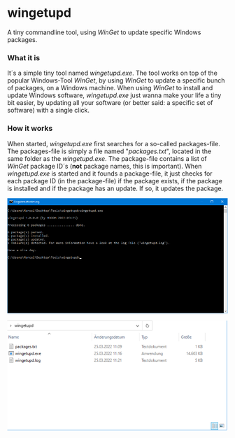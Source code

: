 # wingetupd
A tiny commandline tool, using _WinGet_ to update specific Windows packages.

### What it is
It´s a simple tiny tool named _wingetupd.exe_. The tool works on top of the popular Windows-Tool _WinGet_, by using _WinGet_ to update a specific bunch of packages, on a Windows machine. When using _WinGet_ to install and update Windows software, _wingetupd.exe_ just wanna make your life a tiny bit easier, by updating all your software (or better said: a specific set of software) with a single click.

### How it works
When started, _wingetupd.exe_ first searches for a so-called packages-file. The packages-file is simply a file named "_packages.txt_", located in the same folder as the _wingetupd.exe_. The package-file contains a list of _WinGet_ package ID´s (__not__ package names, this is important). When _wingetupd.exe_ is started and it founds a package-file, it just checks for each package ID (in the package-file) if the package exists, if the package is installed and if the package has an update. If so, it updates the package.

![wingetupd.exe](screenshot-tool.png)

![wingetupd.exe](screenshot-files.png)
